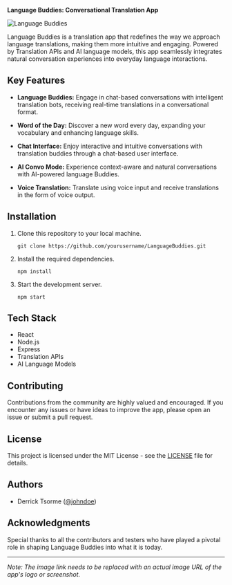 **Language Buddies: Conversational Translation App**

![Language Buddies]([https://yourimageurl.com](https://miro.medium.com/v2/resize:fit:1400/format:webp/1*tzx-femWhPTxvSS9k7_qzg.png))

Language Buddies is a translation app that redefines the way we approach language translations, making them more intuitive and engaging. Powered by Translation APIs and AI language models, this app seamlessly integrates natural conversation experiences into everyday language interactions.

## Key Features

- **Language Buddies:** Engage in chat-based conversations with intelligent translation bots, receiving real-time translations in a conversational format.

- **Word of the Day:** Discover a new word every day, expanding your vocabulary and enhancing language skills.

- **Chat Interface:** Enjoy interactive and intuitive conversations with translation buddies through a chat-based user interface.

- **AI Convo Mode:** Experience context-aware and natural conversations with AI-powered language Buddies.

- **Voice Translation:** Translate using voice input and receive translations in the form of voice output.

## Installation

1. Clone this repository to your local machine.
   ```
   git clone https://github.com/yourusername/LanguageBuddies.git
   ```
2. Install the required dependencies.
   ```
   npm install
   ```
3. Start the development server.
   ```
   npm start
   ```

## Tech Stack

- React
- Node.js
- Express
- Translation APIs
- AI Language Models

## Contributing

Contributions from the community are highly valued and encouraged. If you encounter any issues or have ideas to improve the app, please open an issue or submit a pull request.

## License

This project is licensed under the MIT License - see the [LICENSE](LICENSE) file for details.

## Authors

- Derrick Tsorme ([@johndoe](https://github.com/uxderrick))

## Acknowledgments

Special thanks to all the contributors and testers who have played a pivotal role in shaping Language Buddies into what it is today.

---

*Note: The image link needs to be replaced with an actual image URL of the app's logo or screenshot.*
